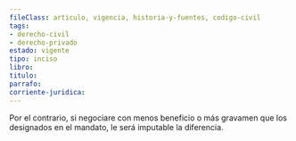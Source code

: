 ```yaml
---
fileClass: articulo, vigencia, historia-y-fuentes, codigo-civil
tags:
- derecho-civil
- derecho-privado
estado: vigente
tipo: inciso
libro:
titulo:
parrafo:
corriente-juridica:
---
```

Por el contrario, si negociare con menos beneficio o más gravamen que los designados en el mandato, le será imputable la diferencia.